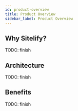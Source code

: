```yaml
---
id: product-overview
title: Product Overview
sidebar_label: Product Overview
---
```


## Why Sitelify?

TODO: finish

## Architecture

TODO: finish

## Benefits

TODO: finish